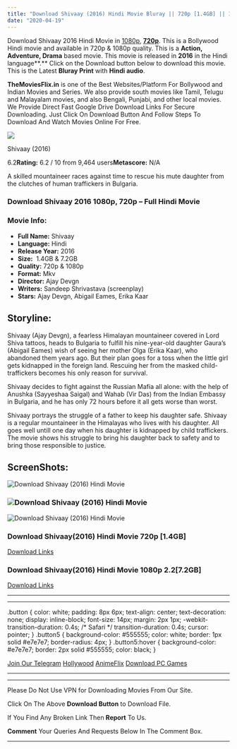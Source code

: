 ```yaml
---
title: "Download Shivaay (2016) Hindi Movie Bluray || 720p [1.4GB] || 1080p [7.2GB]"
date: "2020-04-19"
---
```


Download Shivaay 2016 Hindi Movie in [1080p](https://1moviesflix.com/1080p-movies/), [**720p**](https://1moviesflix.com/720p-movies/). This is a Bollywood Hindi movie and available in 720p & 1080p quality. This is a **Action, Adventure, Drama** based movie. This movie is released in **2016** in the Hindi language**.** Click on the Download button below to download this movie. This is the Latest **Bluray Print** with **Hindi audio**.

**TheMoviesFlix.in** is one of the Best Websites/Platform For Bollywood and Indian Movies and Series. We also provide south movies like Tamil, Telugu and Malayalam movies, and also Bengali, Punjabi, and other local movies. We Provide Direct Fast Google Drive Download Links For Secure Downloading. Just Click On Download Button And Follow Steps To Download And Watch Movies Online For Free.

[![](https://m.media-amazon.com/images/M/MV5BZWNkZjEzZTctMGM1NC00MTJhLTlkMDEtODJlOGRjNjY2NGE4XkEyXkFqcGdeQXVyODE5NzE3OTE@._V1_SX300.jpg)](https://www.imdb.com/title/tt3771536/ "Shivaay")

Shivaay (2016)

6.2**Rating:** 6.2 / 10 from 9,464 users**Metascore:** N/A

A skilled mountaineer races against time to rescue his mute daughter from the clutches of human traffickers in Bulgaria.

### Download Shivaay 2016 1080p, 720p – Full Hindi Movie

### Movie Info:

- **Full Name:** Shivaay
- **Language:** Hindi
- **Release Year:** 2016
- **Size:**  1.4GB & 7.2GB
- **Quality:** 720p & 1080p
- **Format:** Mkv
- **Director:** Ajay Devgn
- **Writers:** Sandeep Shrivastava (screenplay)
- **Stars:** Ajay Devgn, Abigail Eames, Erika Kaar

## Storyline:

Shivaay (Ajay Devgn), a fearless Himalayan mountaineer covered in Lord Shiva tattoos, heads to Bulgaria to fulfill his nine-year-old daughter Gaura’s (Abigail Eames) wish of seeing her mother Olga (Erika Kaar), who abandoned them years ago. But their plan goes for a toss when the little girl gets kidnapped in the foreign land. Rescuing her from the masked child-traffickers becomes his only reason for survival.

Shivaay decides to fight against the Russian Mafia all alone: with the help of Anushka (Sayyeshaa Saigal) and Wahab (Vir Das) from the Indian Embassy in Bulgaria, and he has only 72 hours before it all gets worse than worst.

Shivaay portrays the struggle of a father to keep his daughter safe. Shivaay is a regular mountaineer in the Himalayas who lives with his daughter. All goes well untill one day when his daughter is kidnapped by child traffickers. The movie shows his struggle to bring his daughter back to safety and to bring those responsible to justice.

## ScreenShots:

![Download Shivaay (2016) Hindi Movie ](https://extraimage.net/images/2017/02/20/ae22a9d457263f19caf1f4da3972bb0d.png)

### ![Download Shivaay (2016) Hindi Movie ](https://extraimage.net/images/2017/02/20/ea405f80d6f865cc7b049bb8ef4798fb.png)

![Download Shivaay (2016) Hindi Movie ](https://extraimage.net/images/2017/02/20/9f304faa1f2d5963998e06056b7df489.png)

### Download Shivaay(2016) Hindi Movie 720p \[1.4GB\]

[Download Links](https://1moviesflix.com?a270777880=UjdZa0l2QXFiL1BCZ2NNamNtKzRsV2JCWGtsK3owdzBlNzZMRnFFVXI1ZnA5NCtvZE9VZnNBSWFleU1zQmFieE5ORjJ1cnVPZE9VSmpYWm9ad3ZGSjhkQllMN0RhQ0JVV3B1RndkTVJMWGs9)

### Download Shivaay(2016) Hindi Movie 1080p 2.2\[7.2GB\] 

[Download Links](https://1moviesflix.com?a270777880=UjdZa0l2QXFiL1BCZ2NNamNtKzRsV2JCWGtsK3owdzBlNzZMRnFFVXI1ZnA5NCtvZE9VZnNBSWFleU1zQmFieExaMUh1citSZWMvU1JYck5oZ2t3YTRLeWdDcU52dy9naFVSZERUTnh1Tms9)

* * *

* * *

.button { color: white; padding: 8px 6px; text-align: center; text-decoration: none; display: inline-block; font-size: 14px; margin: 2px 1px; -webkit-transition-duration: 0.4s; /\* Safari \*/ transition-duration: 0.4s; cursor: pointer; } .button5 { background-color: #555555; color: white; border: 1px solid #e7e7e7; border-radius: 4px; } .button5:hover { background-color: #e7e7e7; border: 2px solid #555555; color: black; }

[Join Our Telegram](http://gdrivepro.xyz/join.php) [Hollywood](https://moviesverse.com/) [AnimeFlix](https://animeflix.in/) [Download PC Games](https://gamesflix.net/)  

* * *

* * *

  

Please Do Not Use VPN for Downloading Movies From Our Site.

Click On The Above **Download Button** to Download File.

If You Find Any Broken Link Then **Report** To Us.

**Comment** Your Queries And Requests Below In The Comment Box.

* * *
